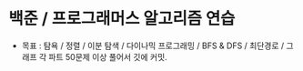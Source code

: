 
# 백준 / 프로그래머스 알고리즘 연습

- 목표 : 탐욕 / 정렬 / 이분 탐색 / 다이나믹 프로그래밍 / BFS & DFS / 최단경로 / 그래프 
    각 파트 50문제 이상 풀어서 깃에 커밋.

